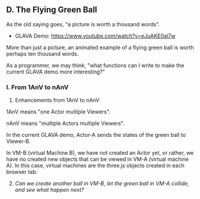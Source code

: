 ## D. The Flying Green Ball

As the old saying goes, "a picture is worth a thousand words".

- GLAVA Demo: https://www.youtube.com/watch?v=eJuAKE0al7w

More than just a picture, an animated example of a flying green ball is worth perhaps ten thousand words.

As a programmer, we may think, "what functions can I write to make the current GLAVA demo more interesting?"

### I. From 1AnV to nAnV

1. Enhancements from 1AnV to nAnV

1AnV means "one Actor multiple Viewers".

nAnV means "multiple Actors multiple Viewers".

In the current GLAVA demo, Actor-A sends the states of the green ball to Viewer-B.

In VM-B (virtual Machine B), we have not created an Actor yet, or rather, we have no created new objects that can be viewed in VM-A (virtual machine A). In this case, virtual machines are the three.js objects created in each browser tab.

2. _Can we create another ball in VM-B, let the green ball in VM-A collide, and see what happen next?_
